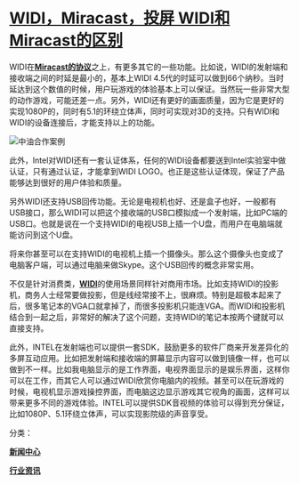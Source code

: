 # [**WIDI，Miracast，投屏 WIDI和Miracast的区别**](https://www.bijienetworks.com/)

WIDI在[**Miracast的协议**](https://www.bijienetworks.com/)之上，有更多其它的一些功能。比如说，WIDI的发射端和接收端之间的时延是最小的，基本上WIDI 4.5代的时延可以做到66个纳秒。当时延达到这个数值的时候，用户玩游戏的体验基本上可以保证。当然玩一些非常大型的动作游戏，可能还差一点。另外，WIDI还有更好的画面质量，因为它是更好的实现1080P的，同时有5.1的环绕立体声，同时可实现对3D的支持。只有WIDI和WIDI的设备连接后，才能支持以上的功能。

![中油合作案例](https://www.bijienetworks.com/wp-content/uploads/2022/03/%E4%B8%AD%E6%B2%B9.png)

此外，Intel对WIDI还有一套认证体系，任何的WIDI设备都要送到Intel实验室中做认证，只有通过认证，才能拿到WIDI LOGO。也正是这些认证体现，保证了产品能够达到很好的用户体验和质量。

另外WIDI还支持USB回传功能。无论是电视机也好、还是盒子也好，一般都有USB接口，那么WIDI可以把这个接收端的USB口模拟成一个发射端，比如PC端的USB口。也就是说在一个支持WIDI的电视USB上插一个U盘，而用户在电脑端就能访问到这个U盘。

将来你甚至可以在支持WIDI的电视机上插一个摄像头。那么这个摄像头也变成了电脑客户端，可以通过电脑来做Skype。这个USB回传的概念非常实用。

不仅是针对消费类，[**WIDI**](https://www.bijienetworks.com/)的使用场景同样针对商用市场。比如支持WIDI的投影机，商务人士经常要做投影，但是线经常接不上，很麻烦。特别是超极本起来了后，很多笔记本的VGA口就拿掉了，而很多投影机只能连VGA。而WIDI和投影机结合到一起之后，非常好的解决了这个问题，支持WIDI的笔记本按两个键就可以直接支持。

此外，INTEL在发射端也可以提供一套SDK，鼓励更多的软件厂商来开发差异化的多屏互动应用。比如把发射端和接收端的屏幕显示内容可以做到镜像一样，也可以做到不一样。比如我电脑显示的是工作界面，电视界面显示的是娱乐界面，这样你可以在工作，而其它人可以通过WIDI欣赏你电脑内的视频。甚至可以在玩游戏的时候，电视机显示游戏操控界面，而电脑这边显示游戏其它视角的画面，这样可以带来更多不同的游戏体验。INTEL可以提供SDK音视频的体验可以得到充分保证，比如1080P、5.1环绕立体声，可以实现影院级的声音享受。

分类： 

**[新闻中心](https://www.bijienetworks.com/news)**

**[行业资讯](https://www.bijienetworks.com/news/fields)**